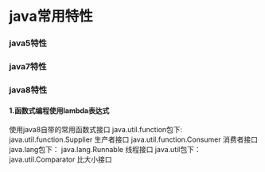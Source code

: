 # java常用特性
### java5特性
### java7特性
### java8特性
#### 1.函数式编程使用lambda表达式
使用java8自带的常用函数式接口
java.util.function包下:
java.util.function.Supplier 生产者接口
java.util.function.Consumer 消费者接口
java.lang包下：
java.lang.Runnable 线程接口
java.util包下：
java.util.Comparator 比大小接口
